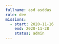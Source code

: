 ```yaml
---
fullname: asd asddas
role: dev
missions:
  - start: 2020-11-16
    end: 2020-11-28
    status: admin
---
```


